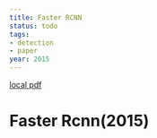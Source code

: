 ```yaml
---
title: Faster RCNN
status: todo
tags:
- detection
- paper
year: 2015
---
```


[local pdf](../../../pdfs/2015-faster-rcnn.pdf)

# Faster Rcnn(2015)
